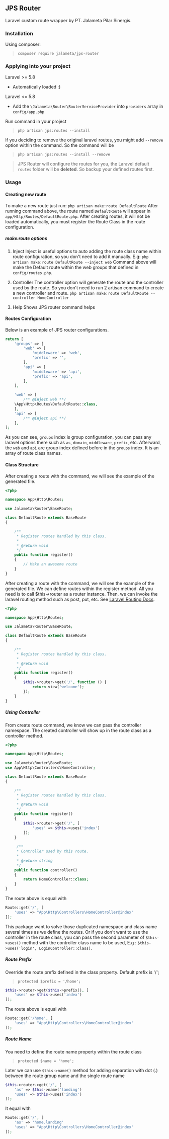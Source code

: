 ## JPS Router 
Laravel custom route wrapper by PT. Jalameta Pilar Sinergis.

### Installation
Using composer:
> `composer require jalameta/jps-router`

### Applying into your project
Laravel >= 5.8
* Automatically loaded :)

Laravel <= 5.8 
* Add the `\Jalameta\Router\RouterServiceProvider` into `providers` array in `config/app.php`

Run command in your project 
> `php artisan jps:routes --install`

If you deciding to remove the original laravel routes, you might add `--remove` option within the command. So the command will be 
> `php artisan jps:routes --install --remove`

> JPS Router will configure the routes for you, the Laravel default `routes` folder will be **deleted**. So backup your defined routes first.

### Usage
#### Creating new route

To make a new route just run: 
`php artisan make:route DefaultRoute`
After running command above, the route named `DefaultRoute` will appear in `app/Http/Routes/DefaultRoute.php`. After creating routes, it will not be loaded automatically, you must register the Route Class in the route configuration.

##### make:route options
1. Inject
Inject is useful options to auto adding the route class name within route configuration, so you don't need to add it manually. E.g: 
`php artisan make:route DefaultRoute --inject web`
Command above will make the Default route within the web groups that defined in `config/routes.php`.

2. Controller
The controller option will generate the route and the controller used by the route. So you don't need to run 2 artisan command to create a new controller and route.
`php artisan make:route DefaultRoute --controller HomeController`

3. Help
Shows JPS router command helps

#### Routes Configuration

Below is an example of JPS router configurations. 
```php
return [
    'groups' => [
        'web' => [
            'middleware' => 'web',
            'prefix' => '',
        ],
        'api' => [
            'middleware' => 'api',
            'prefix' => 'api',
        ],
    ],

    'web' => [
        /** @inject web **/
	\App\Http\Routes\DefaultRoute::class,
    ],
    'api' => [
        /** @inject api **/
    ],
];
 ```
As you can see, `groups` index is group configuration, you can pass any laravel options there such as `as`, `domain`, `middleware`, `prefix`, etc. Afterward, the `web` and `api` are group index defined before in the `groups` index. It is an array of route class names.

#### Class Structure

After creating a route with the command, we will see the example of the generated file. 
```php
<?php

namespace App\Http\Routes;

use Jalameta\Router\BaseRoute;

class DefaultRoute extends BaseRoute
{

    /**
     * Register routes handled by this class.
     *
     * @return void
     */
    public function register()
    {
        // Make an awesome route
    }
}

```
After creating a route with the command, we will see the example of the generated file. We can define routes within the register method. All you need is to call $this->router as a router instance. Then, we can invoke the laravel routing method such as post, put, etc. See 
[Laravel Routing Docs](https://laravel.com/docs/6.x/routing).
```php
<?php

namespace App\Http\Routes;

use Jalameta\Router\BaseRoute;

class DefaultRoute extends BaseRoute
{

    /**
     * Register routes handled by this class.
     *
     * @return void
     */
    public function register()
    {
        $this->router->get('/', function () {
            return view('welcome');
        });
    }
}
```

##### Using Controller 
From create route command, we know we can pass the controller namespace. The created controller will show up in the route class as a controller method.
```php
<?php

namespace App\Http\Routes;

use Jalameta\Router\BaseRoute;
use App\Http\Controllers\HomeController;

class DefaultRoute extends BaseRoute
{

    /**
     * Register routes handled by this class.
     *
     * @return void
     */
    public function register()
    {
        $this->router->get('/', [
            'uses' => $this->uses('index')
        ]);
    }
    
     /**
     * Controller used by this route.
     *
     * @return string
     */
    public function controller() 
    {
        return HomeController::class;
    }
}
```

The route above is equal with 
```php
Route::get('/', [
    'uses' => "App\Http\Controllers\HomeController@index"
]);
```
This package want to solve those duplicated namespace and class name several times as we define the routes. 
Or if you don't want to use the controller in the route class, you can pass the second parameter of `$this->uses()` method with the controller class name to be used, E.g : `$this->uses('login', LoginController::class)`.
##### Route Prefix
Override the route prefix defined in the class property. Default prefix is '/';
> `protected $prefix = '/home';` 

```php
$this->router->get($this->prefix(), [
    'uses' => $this->uses('index')
]);
```
The route above is equal with
```php
Route::get('/home', [
    'uses' => "App\Http\Controllers\HomeController@index"
]);
```

##### Route Name
You need to define the route name property within the route class 
> `protected $name = 'home';` 

Later we can use `$this->name()` method for adding separation with dot (.) between the route group name and the single route name

```php
$this->router->get('/', [
    'as' => $this->name('landing')
    'uses' => $this->uses('index')
]);
```

It equal with 
```php
Route::get('/', [
    'as' => 'home.landing'
    'uses' => "App\Http\Controllers\HomeController@index"
]);
```


